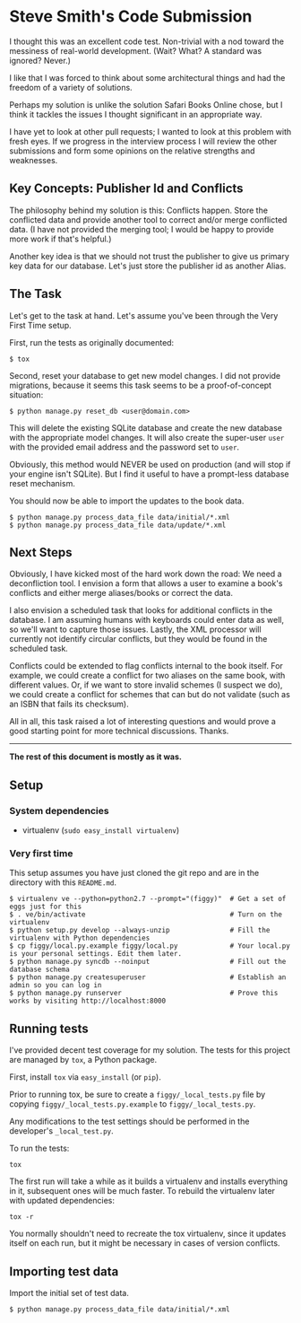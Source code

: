 # Steve Smith's Code Submission

I thought this was an excellent code test. Non-trivial with a nod toward the messiness of real-world development. (Wait? What? A standard was ignored? Never.)

I like that I was forced to think about some architectural things and had the freedom of a variety of solutions.

Perhaps my solution is unlike the solution Safari Books Online chose, but I think it tackles the issues I thought significant in an appropriate way.

I have yet to look at other pull requests; I wanted to look at this problem with fresh eyes. If we progress in the interview process I will review the other submissions and form some opinions on the relative strengths and weaknesses.

## Key Concepts: Publisher Id and Conflicts

The philosophy behind my solution is this: Conflicts happen. Store the conflicted data and provide another tool to correct and/or merge conflicted data. (I have not provided the merging tool; I would be happy to provide more work if that's helpful.)

Another key idea is that we should not trust the publisher to give us primary key data for our database. Let's just store the publisher id as another Alias.

## The Task

Let's get to the task at hand. Let's assume you've been through the Very First Time setup.

First, run the tests as originally documented:

    $ tox

Second, reset your database to get new model changes. I did not provide migrations, because it seems this task seems to be a proof-of-concept situation:

    $ python manage.py reset_db <user@domain.com>

This will delete the existing SQLite database and create the new database with the appropriate model changes. It will also create the super-user `user` with the provided email address and the password set to `user`.

Obviously, this method would NEVER be used on production (and will stop if your engine isn't SQLite). But I find it useful to have a prompt-less database reset mechanism.

You should now be able to import the updates to the book data.

    $ python manage.py process_data_file data/initial/*.xml
    $ python manage.py process_data_file data/update/*.xml

## Next Steps

Obviously, I have kicked most of the hard work down the road: We need a deconfliction tool. I envision a form that allows a user to examine a book's conflicts and either merge aliases/books or correct the data.

I also envision a scheduled task that looks for additional conflicts in the database. I am assuming humans with keyboards could enter data as well, so we'll want to capture those issues. Lastly, the XML processor will currently not identify circular conflicts, but they would be found in the scheduled task.

Conflicts could be extended to flag conflicts internal to the book itself. For example, we could create a conflict for two aliases on the same book, with different values. Or, if we want to store invalid schemes (I suspect we do), we could create a conflict for schemes that can but do not validate (such as an ISBN that fails its checksum).

All in all, this task raised a lot of interesting questions and would prove a good starting point for more technical discussions. Thanks.

----

**The rest of this document is mostly as it was.**

## Setup

### System dependencies

* virtualenv (`sudo easy_install virtualenv`)

### Very first time

This setup assumes you have just cloned the git repo and are in the directory with this `README.md`.

    $ virtualenv ve --python=python2.7 --prompt="(figgy)"  # Get a set of eggs just for this
    $ . ve/bin/activate                                    # Turn on the virtualenv
    $ python setup.py develop --always-unzip               # Fill the virtualenv with Python dependencies
    $ cp figgy/local.py.example figgy/local.py             # Your local.py is your personal settings. Edit them later.
    $ python manage.py syncdb --noinput                    # Fill out the database schema
    $ python manage.py createsuperuser                     # Establish an admin so you can log in
    $ python manage.py runserver                           # Prove this works by visiting http://localhost:8000

## Running tests

I've provided decent test coverage for my solution. The tests for this project are managed by `tox`, a Python package.

First, install `tox` via `easy_install` (or `pip`).

Prior to running tox, be sure to create a `figgy/_local_tests.py` file by copying
`figgy/_local_tests.py.example` to `figgy/_local_tests.py`. 

Any modifications to the test settings should be performed in the developer's `_local_test.py`.

To run the tests:

    tox

The first run will take a while as it builds a virtualenv and installs everything in it, subsequent ones will be much faster.  To rebuild the virtualenv later with updated dependencies:

    tox -r

You normally shouldn't need to recreate the tox virtualenv, since it updates itself on each run, but it might be necessary in cases of version conflicts.

## Importing test data

Import the initial set of test data.

````
$ python manage.py process_data_file data/initial/*.xml
````

